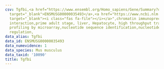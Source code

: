 ```yaml
---
csv: Tgfbi,<a href="https://www.ensembl.org/Homo_sapiens/Gene/Summary?db=core;g=ENSMUSG00000035493"
  target="_blank">ENSMUSG00000035493</a>,<a href="https://www.ncbi.nlm.nih.gov/pubmed/23834426"
  target="_blank"><i class="fas fa-file"></i></a>",chromatin immunoprecipitation assay,direct
  interaction,prime adult stage, liver, Hepatocyte, high throughput transcription
  profiling by microarray,nucleotide sequence identification,nucleotide sequence identification,transcriptional
  regulation,
data_alias: Tgfbi
data_id: ENSMUSG00000035493
data_numevidence: 1
data_species: Mus musculus
data_taxid: '10090'
title: Tgfbi
---
```

